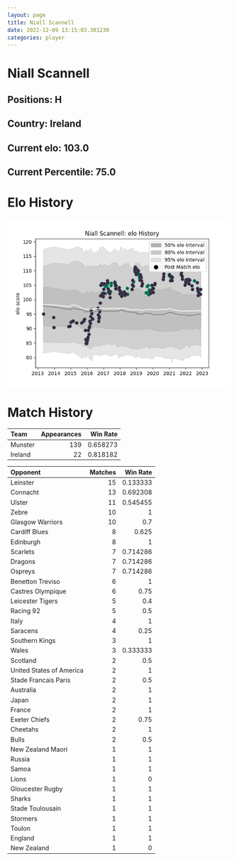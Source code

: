 ```yaml
---  
layout: page  
title: Niall Scannell  
date: 2022-12-09 13:15:03.301230  
categories: player  
---
```

# Niall Scannell

## Positions: H

## Country: Ireland

## Current elo: 103.0

## Current Percentile: 75.0

# Elo History


![elo history](history_NiallScannell.png)
# Match History


| Team    |   Appearances |   Win Rate |
|:--------|--------------:|-----------:|
| Munster |           139 |   0.658273 |
| Ireland |            22 |   0.818182 |

| Opponent                 |   Matches |   Win Rate |
|:-------------------------|----------:|-----------:|
| Leinster                 |        15 |   0.133333 |
| Connacht                 |        13 |   0.692308 |
| Ulster                   |        11 |   0.545455 |
| Zebre                    |        10 |   1        |
| Glasgow Warriors         |        10 |   0.7      |
| Cardiff Blues            |         8 |   0.625    |
| Edinburgh                |         8 |   1        |
| Scarlets                 |         7 |   0.714286 |
| Dragons                  |         7 |   0.714286 |
| Ospreys                  |         7 |   0.714286 |
| Benetton Treviso         |         6 |   1        |
| Castres Olympique        |         6 |   0.75     |
| Leicester Tigers         |         5 |   0.4      |
| Racing 92                |         5 |   0.5      |
| Italy                    |         4 |   1        |
| Saracens                 |         4 |   0.25     |
| Southern Kings           |         3 |   1        |
| Wales                    |         3 |   0.333333 |
| Scotland                 |         2 |   0.5      |
| United States of America |         2 |   1        |
| Stade Francais Paris     |         2 |   0.5      |
| Australia                |         2 |   1        |
| Japan                    |         2 |   1        |
| France                   |         2 |   1        |
| Exeter Chiefs            |         2 |   0.75     |
| Cheetahs                 |         2 |   1        |
| Bulls                    |         2 |   0.5      |
| New Zealand Maori        |         1 |   1        |
| Russia                   |         1 |   1        |
| Samoa                    |         1 |   1        |
| Lions                    |         1 |   0        |
| Gloucester Rugby         |         1 |   1        |
| Sharks                   |         1 |   1        |
| Stade Toulousain         |         1 |   1        |
| Stormers                 |         1 |   1        |
| Toulon                   |         1 |   1        |
| England                  |         1 |   1        |
| New Zealand              |         1 |   0        |
